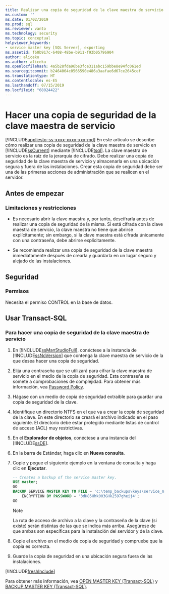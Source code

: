 ```yaml
---
title: Realizar una copia de seguridad de la clave maestra de servicio | Microsoft Docs
ms.custom: ''
ms.date: 01/02/2019
ms.prod: sql
ms.reviewer: vanto
ms.technology: security
ms.topic: conceptual
helpviewer_keywords:
- service master key [SQL Server], exporting
ms.assetid: f60b917c-6408-48be-b911-f93b05796904
author: aliceku
ms.author: aliceku
ms.openlocfilehash: 4a5b28fda96be3fce311abc159bbe8e94fc061ed
ms.sourcegitcommit: b2464064c0566590e486a3aafae6d67ce2645cef
ms.translationtype: HT
ms.contentlocale: es-ES
ms.lasthandoff: 07/15/2019
ms.locfileid: "68024422"
---
```

# <a name="back-up-the-service-master-key"></a>Hacer una copia de seguridad de la clave maestra de servicio
[!INCLUDE[appliesto-ss-xxxx-xxxx-xxx-md](../../../includes/appliesto-ss-xxxx-xxxx-xxx-md.md)]
  En este artículo se describe cómo realizar una copia de seguridad de la clave maestra de servicio en [!INCLUDE[ssCurrent](../../../includes/sscurrent-md.md)] mediante [!INCLUDE[tsql](../../../includes/tsql-md.md)]. La clave maestra de servicio es la raíz de la jerarquía de cifrado. Debe realizar una copia de seguridad de la clave maestra de servicio y almacenarla en una ubicación segura y fuera de las instalaciones. Crear esta copia de seguridad debe ser una de las primeras acciones de administración que se realicen en el servidor.  

## <a name="before-you-begin"></a>Antes de empezar  
  
### <a name="limitations-and-restrictions"></a>Limitaciones y restricciones  

- Es necesario abrir la clave maestra y, por tanto, descifrarla antes de realizar una copia de seguridad de la misma. Si está cifrada con la clave maestra de servicio, la clave maestra no tiene que abrirse explícitamente; sin embargo, si la clave maestra está cifrada únicamente con una contraseña, debe abrirse explícitamente.  
  
- Se recomienda realizar una copia de seguridad de la clave maestra inmediatamente después de crearla y guardarla en un lugar seguro y alejado de las instalaciones.  
  
## <a name="security"></a>Seguridad  
  
### <a name="permissions"></a>Permisos
Necesita el permiso CONTROL en la base de datos.  
  
## <a name="using-transact-sql"></a>Usar Transact-SQL  
  
### <a name="to-back-up-the-service-master-key"></a>Para hacer una copia de seguridad de la clave maestra de servicio
  
1. En [!INCLUDE[ssManStudioFull](../../../includes/ssmanstudiofull-md.md)], conéctese a la instancia de [!INCLUDE[ssNoVersion](../../../includes/ssnoversion-md.md)] que contenga la clave maestra de servicio de la que desea hacer una copia de seguridad.  
  
2. Elija una contraseña que se utilizará para cifrar la clave maestra de servicio en el medio de la copia de seguridad. Esta contraseña se somete a comprobaciones de complejidad. Para obtener más información, vea [Password Policy](../../../relational-databases/security/password-policy.md).  
  
3. Hágase con un medio de copia de seguridad extraíble para guardar una copia de seguridad de la clave.  
  
4. Identifique un directorio NTFS en el que va a crear la copia de seguridad de la clave. En este directorio se creará el archivo indicado en el paso siguiente. El directorio debe estar protegido mediante listas de control de acceso (ACL) muy restrictivas.  
  
5. En el **Explorador de objetos**, conéctese a una instancia del [!INCLUDE[ssDE](../../../includes/ssde-md.md)].  
  
6. En la barra de Estándar, haga clic en **Nueva consulta**.  
  
7. Copie y pegue el siguiente ejemplo en la ventana de consulta y haga clic en **Ejecutar**.  
  
    ```sql
    -- Creates a backup of the service master key.
    USE master;
    GO
    BACKUP SERVICE MASTER KEY TO FILE = 'c:\temp_backups\keys\service_master_ key'
        ENCRYPTION BY PASSWORD = '3dH85Hhk003GHk2597gheij4';
    GO
    ```  
  
    > [!NOTE]  
    > La ruta de acceso de archivo a la clave y la contraseña de la clave (si existe) serán distintas de las que se indica más arriba. Asegúrese de que ambas son específicas para la instalación del servidor y de la clave.
  
8. Copie el archivo en el medio de copia de seguridad y compruebe que la copia es correcta.  
  
9. Guarde la copia de seguridad en una ubicación segura fuera de las instalaciones.  

[!INCLUDE[freshInclude](../../../includes/paragraph-content/fresh-note-steps-feedback.md)]

 Para obtener más información, vea [OPEN MASTER KEY &#40;Transact-SQL&#41;](../../../t-sql/statements/open-master-key-transact-sql.md) y [BACKUP MASTER KEY &#40;Transact-SQL&#41;](../../../t-sql/statements/backup-master-key-transact-sql.md).  
